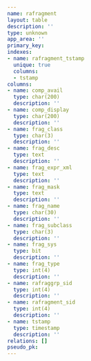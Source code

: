 ```yaml
---
name: rafragment
layout: table
description: ''
type: unknown
app_area: ''
primary_key: 
indexes:
- name: rafragment_tstamp
  unique: true
  columns:
  - tstamp
columns:
- name: comp_avail
  type: char(200)
  description: ''
- name: comp_display
  type: char(200)
  description: ''
- name: frag_class
  type: char(3)
  description: ''
- name: frag_desc
  type: text
  description: ''
- name: frag_expr_xml
  type: text
  description: ''
- name: frag_mask
  type: text
  description: ''
- name: frag_name
  type: char(30)
  description: ''
- name: frag_subclass
  type: char(3)
  description: ''
- name: frag_sys
  type: bit
  description: ''
- name: frag_type
  type: int(4)
  description: ''
- name: rafraggrp_sid
  type: int(4)
  description: ''
- name: rafragment_sid
  type: int(4)
  description: ''
- name: tstamp
  type: timestamp
  description: ''
relations: []
pseudo_pk: 
---
```


